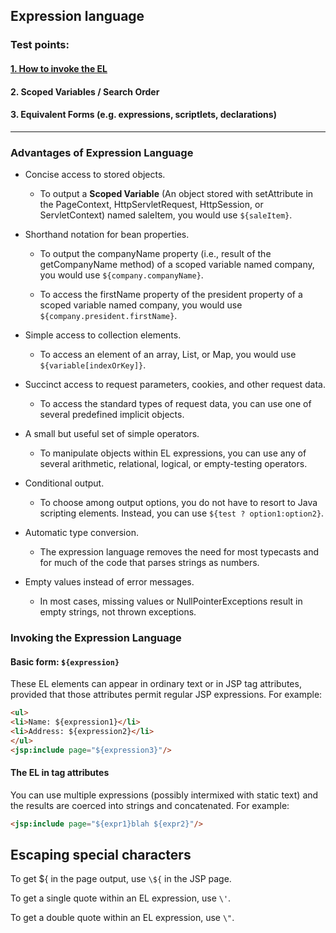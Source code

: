 ## Expression language

### Test points:
#### [1. How to invoke the EL](#invoking)

#### 2. Scoped Variables / Search Order

#### 3. Equivalent Forms (e.g. expressions, scriptlets, declarations)

---

### Advantages of Expression Language

- Concise access to stored objects.
  - To output a __Scoped Variable__ (An object stored with setAttribute in the PageContext, HttpServletRequest, HttpSession, or ServletContext) named saleItem, you would use `${saleItem}`.


- Shorthand notation for bean properties.
  - To output the companyName property (i.e., result of the getCompanyName method) of a scoped variable named company, you would use `${company.companyName}`.

  - To access the firstName property of the president property of a scoped variable named company, you would use `${company.president.firstName}`.

- Simple access to collection elements.
  - To access an element of an array, List, or Map, you would use `${variable[indexOrKey]}`.


- Succinct access to request parameters, cookies, and other request data.
  - To access the standard types of request data, you can use one of several predefined implicit objects.


- A small but useful set of simple operators.
  - To manipulate objects within EL expressions, you can use any of several arithmetic, relational, logical, or empty-testing operators.


- Conditional output.
  - To choose among output options, you do not have to resort to Java scripting elements. Instead, you can use `${test ? option1:option2}`.


- Automatic type conversion.
  - The expression language removes the need for most typecasts and for much of the code that parses strings as numbers.


- Empty values instead of error messages.
  - In most cases, missing values or NullPointerExceptions result in empty strings, not thrown exceptions.

<a name="invoking"></a>
### Invoking the Expression Language

#### Basic form: `${expression}`
These EL elements can appear in ordinary text or in JSP tag attributes, provided that those attributes permit regular JSP expressions. For example:
```html
<ul>
<li>Name: ${expression1}</li>
<li>Address: ${expression2}</li>
</ul>
<jsp:include page="${expression3}"/>
  ```


#### The EL in tag attributes
You can use multiple expressions (possibly intermixed with static text) and the results are coerced into strings and concatenated. For example:
```html
<jsp:include page="${expr1}blah ${expr2}"/>
```

## Escaping special characters
To get ${ in the page output, use `\${` in the JSP page.

To get a single quote within an EL expression, use `\'`.

To get a double quote within an EL expression, use `\"`.
